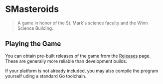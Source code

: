 # SMasteroids

> A game in honor of the St. Mark's science faculty and the Winn Science Building.

## Playing the Game

You can obtain pre-built releases of the game from the [Releases](https://github.com/20zinnm/smasteroids/releases) page. These are generally more reliable than development builds.

If your platform is not already included, you may also compile the program yourself uding a standard Go toolchain.

